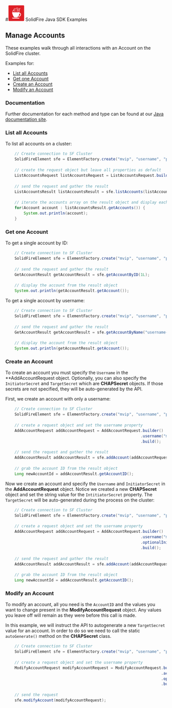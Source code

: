 #<img src="https://raw.githubusercontent.com/solidfire/solidfire-sdk-java/gh-pages/Java-SDK-Icon-RGB-02.png" height="50" width="50" > SolidFire Java SDK Examples

## Manage Accounts

These examples walk through all interactions with an Account on the SolidFire cluster.

Examples for:

- [List all Accounts](#list-all-accounts)
- [Get one Account](#get-one-account)
- [Create an Account](#create-an-account)
- [Modify an Account](#modify-an-account)

### Documentation

Further documentation for each method and type can be found at our [Java documentation site](http://solidfire.github.io/solidfire-sdk-java/doc/1.1.0.79). 

### List all Accounts

To list all accounts on a cluster:

``` java
    // Create connection to SF Cluster
    SolidFireElement sfe = ElementFactory.create("mvip", "username", "password", "8.0");
    
    // create the request object but leave all properties as default
    ListAccountsRequest listAccountsRequest = ListAccountsRequest.builder().build();
    
    // send the request and gather the result
    ListAccountsResult listAccountsResult = sfe.listAccounts(listAccountsRequest);
    
    // iterate the accounts array on the result object and display each account
    for(Account account : listAccountsResult.getAccounts()) {
        System.out.println(account);
    }
```

### Get one Account

To get a single account by ID:

``` java
    // Create connection to SF Cluster
    SolidFireElement sfe = ElementFactory.create("mvip", "username", "password", "8.0");

    // send the request and gather the result
    GetAccountResult getAccountResult = sfe.getAccountByID(1L);

    // display the account from the result object
    System.out.println(getAccountResult.getAccount());
```

To get a single account by username:

``` java
    // Create connection to SF Cluster
    SolidFireElement sfe = ElementFactory.create("mvip", "username", "password", "8.0");

    // send the request and gather the result
    GetAccountResult getAccountResult = sfe.getAccountByName("username-of-account");

    // display the account from the result object
    System.out.println(getAccountResult.getAccount());
```

### Create an Account

To create an account you must specify the `Username` in the **AddAccountRequest object. Optionally, you can also specify the `InitiatorSecret` and `TargetSecret` which are **CHAPSecret** objects. 
If those secrets are not specified, they will be auto-generated by the API.

First, we create an account with only a username:

```java
    // Create connection to SF Cluster
    SolidFireElement sfe = ElementFactory.create("mvip", "username", "password", "8.0");
    
    // create a request object and set the username property
    AddAccountRequest addAccountRequest = AddAccountRequest.builder()
                                                           .username("my-new-account")
                                                           .build();
    
    // send the request and gather the result
    AddAccountResult addAccountResult = sfe.addAccount(addAccountRequest);
    
    // grab the account ID from the result object
    Long newAccountId = addAccountResult.getAccountID();
```

Now we create an account and specify the `Username` and `InitiatorSecret` in the **AddAccountRequest** object. Notice we created a new **CHAPSecret** object and set the string value for 
the `IntitiatorSecret` property. The `TargetSecret` will be auto-generated during the process on the cluster:

```java
    // Create connection to SF Cluster
    SolidFireElement sfe = ElementFactory.create("mvip", "username", "password", "8.0");
    
    // create a request object and set the username property
    AddAccountRequest addAccountRequest = AddAccountRequest.builder()
                                                           .username("my-new-account")
                                                           .optionalInitiatorSecret(new CHAPSecret("a12To16charvalue"))
                                                           .build();
    
    // send the request and gather the result
    AddAccountResult addAccountResult = sfe.addAccount(addAccountRequest);
    
    // grab the account ID from the result object
    Long newAccountId = addAccountResult.getAccountID();
```

### Modify an Account

To modify an account, all you need is the `AccountID` and the values you want to change present in the **ModifyAccountRequest** object. Any values you leave off will remain as they were before this call is made.

In this example, we will instruct the API to autogenerate a new `TargetSecret` value for an account. In order to do so we need to call the static `autoGenerate()` method on the **CHAPSecret** class. 

``` java
    // Create connection to SF Cluster
    SolidFireElement sfe = ElementFactory.create("mvip", "username", "password", "8.0");
    
    // create a request object and set the username property
    ModifyAccountRequest modifyAccountRequest = ModifyAccountRequest.builder()
                                                                    .accountID(1L)
                                                                    .optionalTargetSecret(CHAPSecret.autoGenerate())
                                                                    .build();

    // send the request
    sfe.modifyAccount(modifyAccountRequest);
```

